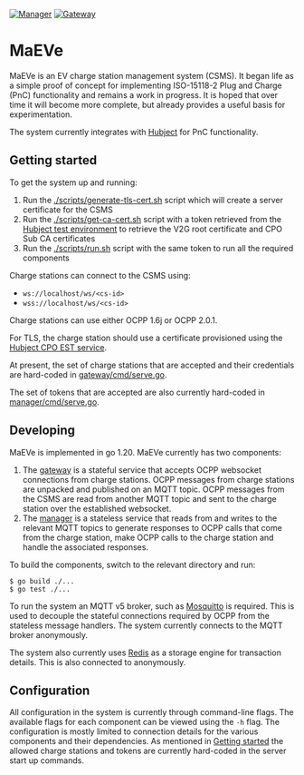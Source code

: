 [![Manager](https://github.com/twlabs/ocpp2-broker-core/workflows/Manager/badge.svg)](https://github.com/twlabs/ocpp2-broker-core/actions/workflows/manager.yml)
[![Gateway](https://github.com/twlabs/ocpp2-broker-core/workflows/Gateway/badge.svg)](https://github.com/twlabs/ocpp2-broker-core/actions/workflows/gateway.yml)

# MaEVe

MaEVe is an EV charge station management system (CSMS). It began life as a simple proof of concept for
implementing ISO-15118-2 Plug and Charge (PnC) functionality and remains a work in progress. It is hoped that over
time it will become more complete, but already provides a useful basis for experimentation.

The system currently integrates with [Hubject](https://hubject.stoplight.io/) for PnC functionality. 

## Getting started

To get the system up and running:

1. Run the [./scripts/generate-tls-cert.sh](./scripts/generate-tls-cert.sh) script which will create a server
certificate for the CSMS
2. Run the [./scripts/get-ca-cert.sh](./scripts/get-ca-cert.sh) script with a token retrieved from 
the [Hubject test environment](https://hubject.stoplight.io/docs/open-plugncharge/6bb8b3bc79c2e-authorization-token)
to retrieve the V2G root certificate and CPO Sub CA certificates
3. Run the [./scripts/run.sh](./scripts/run.sh) script with the same token to run all the required components

Charge stations can connect to the CSMS using:
* `ws://localhost/ws/<cs-id>`
* `wss://localhost/ws/<cs-id>`

Charge stations can use either OCPP 1.6j or OCPP 2.0.1.

For TLS, the charge station should use a certificate provisioned using the 
[Hubject CPO EST service](https://hubject.stoplight.io/docs/open-plugncharge/486f0b8b3ded4-simple-enroll-iso-15118-2-and-iso-15118-20).

At present, the set of charge stations that are accepted and their credentials are hard-coded
in [gateway/cmd/serve.go](gateway/cmd/serve.go).

The set of tokens that are accepted are also currently hard-coded in [manager/cmd/serve.go](manager/cmd/serve.go).

## Developing

MaEVe is implemented in go 1.20. MaEVe currently has two components:
1. The [gateway](gateway) is a stateful service that accepts OCPP websocket connections from charge stations.
OCPP messages from charge stations are unpacked and published on an MQTT topic. OCPP messages from the
CSMS are read from another MQTT topic and sent to the charge station over the established websocket.
2. The [manager](manager) is a stateless service that reads from and writes to the relevant MQTT topics to
generate responses to OCPP calls that come from the charge station, make OCPP calls to the charge station and handle the 
associated responses.

To build the components, switch to the relevant directory and run:

```shell
$ go build ./...
$ go test ./...
```

To run the system an MQTT v5 broker, such as [Mosquitto](https://mosquitto.org/) is required. This is used to
decouple the stateful connections required by OCPP from the stateless message handlers. The system currently
connects to the MQTT broker anonymously.

The system also currently uses [Redis](https://redis.io/) as a storage engine for transaction details. This
is also connected to anonymously.

## Configuration

All configuration in the system is currently through command-line flags. The available flags for each
component can be viewed using the `-h` flag. The configuration is mostly limited to connection details for the
various components and their dependencies. As mentioned in [Getting started](#getting-started) the allowed charge
stations and tokens are currently hard-coded in the server start up commands.

